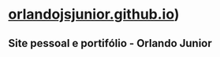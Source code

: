 # [orlandojsjunior.github.io](https://orlandojsjunior.github.io/))

## Site pessoal e portifólio - Orlando Junior
